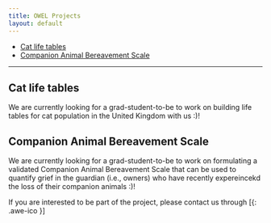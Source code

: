 ```yaml
---
title: OWEL Projects
layout: default
---
```


* [Cat life tables](#cat-life-table)
* [Companion Animal Bereavement Scale](#companion-animal-bereavement-scale)
<hr>

## Cat life tables
We are currently looking for a grad-student-to-be to work on building life tables for cat population in the United Kingdom with us :)!

## Companion Animal Bereavement Scale
We are currently looking for a grad-student-to-be to work on formulating a validated Companion Animal Bereavement Scale that can be used to quantify grief in the guardian (i.e., owners) who have recently expereincekd the loss of their companion animals :)!


If you are interested to be part of the project, please contact us through [[<i class="fa fa-envelope-o"></i>](mailto:kendy.t.teng@gmail.com){: .awe-ico }]
